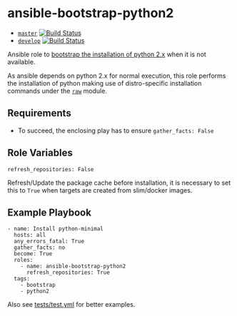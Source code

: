ansible-bootstrap-python2
=========================

- [`master`](https://github.com/shalomb/ansible-bootstrap-python2/tree/master)   [![Build Status](https://travis-ci.org/shalomb/ansible-bootstrap-python2.svg?branch=master)](https://travis-ci.org/shalomb/ansible-bootstrap-python2/branches)
- [`develop`](https://github.com/shalomb/ansible-bootstrap-python2/tree/develop) [![Build Status](https://travis-ci.org/shalomb/ansible-bootstrap-python2.svg?branch=develop)](https://travis-ci.org/shalomb/ansible-bootstrap-python2/branches)

Ansible role to
[bootstrap the installation of python
2.x](https://gist.github.com/gwillem/4ba393dceb55e5ae276a87300f6b8e6f#gistcomment-2167540)
when it is not available.

As ansible depends on python 2.x for normal execution, this role
performs the installation of python making use of distro-specific
installation commands under the
[`raw`](http://docs.ansible.com/ansible/latest/raw_module.html)
module.

Requirements
------------

- To succeed, the enclosing play has to ensure `gather_facts: False`

Role Variables
--------------

    refresh_repositories: False

Refresh/Update the package cache before installation, it is necessary
to set this to `True` when targets are created from slim/docker images.

Example Playbook
----------------

    - name: Install python-minimal
      hosts: all
      any_errors_fatal: True
      gather_facts: no
      become: True
      roles:
        - name: ansible-bootstrap-python2
          refresh_repositories: True
      tags:
        - bootstrap
        - python2

Also see [tests/test.yml](tests/test.yml) for better examples.


